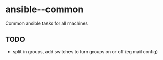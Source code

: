# ansible--common
Common ansible tasks for all machines

## TODO ##

* split in groups, add switches to turn groups on or off (eg mail config)
